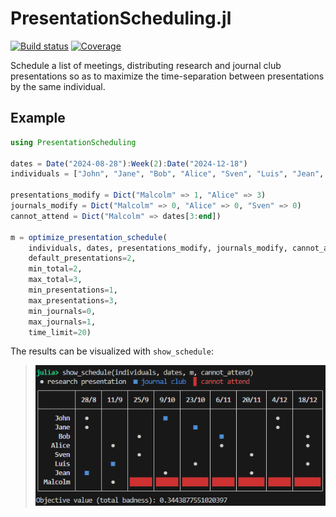 # PresentationScheduling.jl

[![Build status][ci-status-img]][ci-status-url] [![Coverage][coverage-img]][coverage-url]

Schedule a list of meetings, distributing research and journal club presentations so as to maximize the time-separation between presentations by the same individual.

## Example
```jl
using PresentationScheduling

dates = Date("2024-08-28"):Week(2):Date("2024-12-18")
individuals = ["John", "Jane", "Bob", "Alice", "Sven", "Luis", "Jean", "Malcolm"]

presentations_modify = Dict("Malcolm" => 1, "Alice" => 3)
journals_modify = Dict("Malcolm" => 0, "Alice" => 0, "Sven" => 0)
cannot_attend = Dict("Malcolm" => dates[3:end])

m = optimize_presentation_schedule(
    individuals, dates, presentations_modify, journals_modify, cannot_attend;
    default_presentations=2,
    min_total=2,
    max_total=3,
    min_presentations=1,
    max_presentations=3,
    min_journals=0,
    max_journals=1,
    time_limit=20)
```
The results can be visualized with `show_schedule`:

> ![`show_schedule(individuals, dates, m, cannot_attend)`](example-schedule.png)

[ci-status-img]: https://github.com/thchr/PresentationScheduling.jl/actions/workflows/ci.yml/badge.svg?branch=main
[ci-status-url]: https://github.com/thchr/PresentationScheduling.jl/actions/workflows/ci.yml?query=branch%3Amain
[coverage-img]:  https://codecov.io/gh/thchr/PresentationScheduling.jl/branch/main/graph/badge.svg
[coverage-url]:  https://codecov.io/gh/thchr/PresentationScheduling.jl